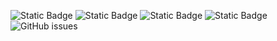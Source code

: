 ![Static Badge](https://img.shields.io/badge/blacklists-60-000000) ![Static Badge](https://img.shields.io/badge/blacklisted-3120222-cc0000) ![Static Badge](https://img.shields.io/badge/whitelisted-2244-00CC00) ![Static Badge](https://img.shields.io/badge/streaming_blacklist-28107-000000) ![GitHub issues](https://img.shields.io/github/issues/fabriziosalmi/blacklists)
